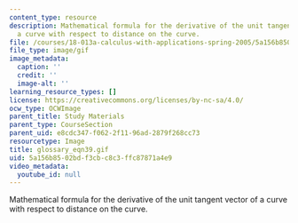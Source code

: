 ```yaml
---
content_type: resource
description: Mathematical formula for the derivative of the unit tangent vector of
  a curve with respect to distance on the curve.
file: /courses/18-013a-calculus-with-applications-spring-2005/5a156b8502bdf3cbc8c3ffc87871a4e9_glossary_eqn39.gif
file_type: image/gif
image_metadata:
  caption: ''
  credit: ''
  image-alt: ''
learning_resource_types: []
license: https://creativecommons.org/licenses/by-nc-sa/4.0/
ocw_type: OCWImage
parent_title: Study Materials
parent_type: CourseSection
parent_uid: e8cdc347-f062-2f11-96ad-2879f268cc73
resourcetype: Image
title: glossary_eqn39.gif
uid: 5a156b85-02bd-f3cb-c8c3-ffc87871a4e9
video_metadata:
  youtube_id: null
---
```

Mathematical formula for the derivative of the unit tangent vector of a curve with respect to distance on the curve.
